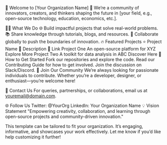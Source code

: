 🌟 Welcome to [Your Organization Name] 🚀
We’re a community of innovators, creators, and thinkers shaping the future in [your field, e.g., open-source technology, education, economics, etc.].

👩‍💻 What We Do
🌐 Build impactful projects that solve real-world problems.
📚 Share knowledge through tutorials, blogs, and resources.
🤝 Collaborate globally to push the boundaries of innovation.
🔥 Featured Projects
⭐ Project Name	🚀 Description	🔗 Link
Project One	An open-source platform for XYZ	Explore More
Project Two	A toolkit for data analysis in ABC	Discover Here
🌱 How to Get Started
Fork our repositories and explore the code.
Read our Contributing Guide for how to get involved.
Join the discussion on Slack/Discord.
🤝 Join Our Community
We’re always looking for passionate individuals to contribute. Whether you’re a developer, designer, or enthusiast—you’re welcome here!

📧 Contact Us
For queries, partnerships, or collaborations, email us at youremail@domain.com.

🌐 Follow Us
Twitter: @YourOrg
LinkedIn: Your Organization Name
💡 Vision Statement
"Empowering creativity, collaboration, and learning through open-source projects and community-driven innovation."

This template can be tailored to fit your organization. It’s engaging, informative, and showcases your work effectively. Let me know if you’d like help customizing it further!
